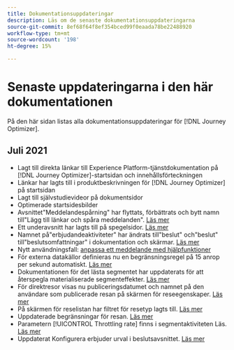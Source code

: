 ```yaml
---
title: Dokumentationsuppdateringar
description: Läs om de senaste dokumentationsuppdateringarna
source-git-commit: 8ef68f64f8ef354bced99f0eaada78be22488920
workflow-type: tm+mt
source-wordcount: '198'
ht-degree: 15%

---
```



# Senaste uppdateringarna i den här dokumentationen

På den här sidan listas alla dokumentationsuppdateringar för [!DNL Journey Optimizer].

## Juli 2021

* Lagt till direkta länkar till Experience Platform-tjänstdokumentation på [!DNL Journey Optimizer]-startsidan och innehållsförteckningen
* Länkar har lagts till i produktbeskrivningen för [!DNL Journey Optimizer] på startsidan
* Lagt till självstudievideor på dokumentsidor
* Optimerade startsidesbilder
* Avsnittet&quot;Meddelandespårning&quot; har flyttats, förbättrats och bytt namn till&quot;Lägg till länkar och spåra meddelanden&quot;. [Läs mer](message-tracking.md)
* Ett underavsnitt har lagts till på spegelsidor. [Läs mer](message-tracking.md#mirror-page)
* Namnet på&quot;erbjudandeaktiviteter&quot; har ändrats till&quot;beslut&quot; och&quot;beslut&quot; till&quot;beslutsomfattningar&quot; i dokumentation och skärmar. [Läs mer](offers/get-started/starting-offer-decisioning.md)
* Nytt användningsfall: [anpassa ett meddelande med hjälpfunktioner](personalization/personalization-use-case-helper-functions.md)
* För externa datakällor definieras nu en begränsningsregel på 15 anrop per sekund automatiskt. [Läs mer](configuration/external-systems.md#capping)
* Dokumentationen för det lästa segmentet har uppdaterats för att återspegla materialiserade segmenteffekter. [Läs mer](building-journeys/read-segment.md)
* För direktresor visas nu publiceringsdatumet och namnet på den användare som publicerade resan på skärmen för reseegenskaper. [Läs mer](building-journeys/journey-gs.md#change-properties)
* På skärmen för reselistan har filtret för resetyp lagts till. [Läs mer](user-interface.md#section_lgm_hpz_pgb)
* Uppdaterade begränsningar för resan. [Läs mer](building-journeys/limitations.md)
* Parametern [!UICONTROL Throttling rate] finns i segmentaktiviteten Läs. [Läs mer](building-journeys/read-segment.md#configuring-segment-trigger-activity)
* Uppdaterat Konfigurera erbjuder urval i beslutsavsnittet. [Läs mer](offers/offer-activities/configure-offer-selection.md)
 